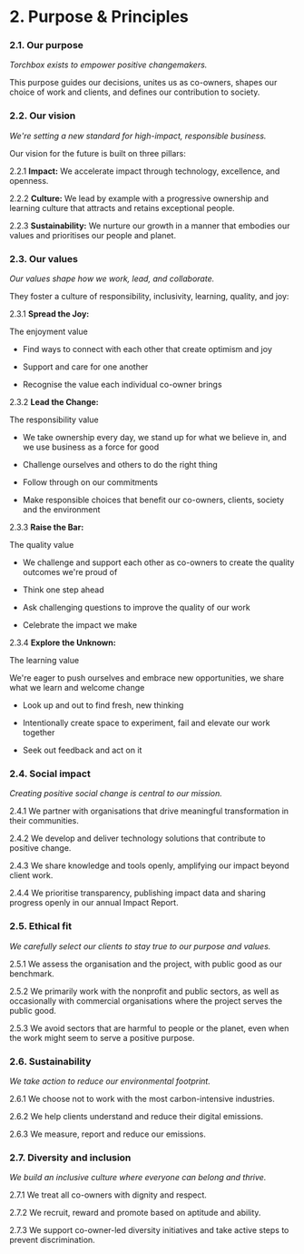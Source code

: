 # 2. Purpose & Principles

### 2.1. Our purpose

*Torchbox exists to empower positive changemakers.*

This purpose guides our decisions, unites us as co-owners, shapes our
choice of work and clients, and defines our contribution to society.

### 2.2. Our vision

*We're setting a new standard for high-impact, responsible business.*

Our vision for the future is built on three pillars:

2.2.1 **Impact:** We accelerate impact through technology, excellence, and
openness.

2.2.2 **Culture:** We lead by example with a progressive ownership and
learning culture that attracts and retains exceptional people.

2.2.3 **Sustainability:** We nurture our growth in a manner that embodies
our values and prioritises our people and planet.

### 2.3. Our values

*Our values shape how we work, lead, and collaborate.*

They foster a culture of responsibility, inclusivity, learning, quality,
and joy:

2.3.1 **Spread the Joy:**

The enjoyment value

-   Find ways to connect with each other that create optimism and joy

-   Support and care for one another

-   Recognise the value each individual co-owner brings

2.3.2 **Lead the Change:**

The responsibility value

-   We take ownership every day, we stand up for what we believe in, and we use business as a force for good

-   Challenge ourselves and others to do the right thing

-   Follow through on our commitments

-   Make responsible choices that benefit our co-owners, clients, society and the environment

2.3.3 **Raise the Bar:**

The quality value

-   We challenge and support each other as co-owners to create the quality outcomes we're proud of

-   Think one step ahead

-   Ask challenging questions to improve the quality of our work

-   Celebrate the impact we make

2.3.4 **Explore the Unknown:**

The learning value

We're eager to push ourselves and embrace new opportunities, we share
what we learn and welcome change

-   Look up and out to find fresh, new thinking

-   Intentionally create space to experiment, fail and elevate our work together

-   Seek out feedback and act on it

### 2.4. Social impact

*Creating positive social change is central to our mission.*

2.4.1 We partner with organisations that drive meaningful transformation
in their communities.

2.4.2 We develop and deliver technology solutions that contribute to
positive change.

2.4.3 We share knowledge and tools openly, amplifying our impact beyond
client work.

2.4.4 We prioritise transparency, publishing impact data and sharing
progress openly in our annual Impact Report.

### 2.5. Ethical fit

*We carefully select our clients to stay true to our purpose and
values.*

2.5.1 We assess the organisation and the project, with public good as our
benchmark.

2.5.2 We primarily work with the nonprofit and public sectors, as well as
occasionally with commercial organisations where the project serves the
public good.

2.5.3 We avoid sectors that are harmful to people or the planet, even when
the work might seem to serve a positive purpose.

### 2.6. Sustainability

*We take action to reduce our environmental footprint.*

2.6.1 We choose not to work with the most carbon-intensive industries.

2.6.2 We help clients understand and reduce their digital emissions.

2.6.3 We measure, report and reduce our emissions.

### 2.7. Diversity and inclusion

*We build an inclusive culture where everyone can belong and thrive.*

2.7.1 We treat all co-owners with dignity and respect.

2.7.2 We recruit, reward and promote based on aptitude and ability.

2.7.3 We support co-owner-led diversity initiatives and take active steps
to prevent discrimination.
